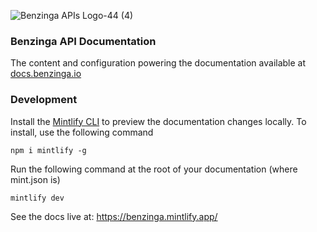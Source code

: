 ![Benzinga APIs Logo-44 (4)](https://github.com/Benzinga/doc-site-mintlify/assets/93008740/3a8c92fa-e563-4276-8156-d703d470bb28)

### Benzinga API Documentation

The content and configuration powering the documentation available at [docs.benzinga.io](https://docs.benzinga.io)


### Development

Install the [Mintlify CLI](https://www.npmjs.com/package/mintlify) to preview the documentation changes locally. To install, use the following command

```
npm i mintlify -g
```

Run the following command at the root of your documentation (where mint.json is)

```
mintlify dev
```

See the docs live at: https://benzinga.mintlify.app/
